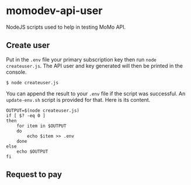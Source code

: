 # momodev-api-user
NodeJS scripts used to help in testing MoMo API.

## Create user
Put in the `.env` file your primary subscription key then run `node createuser.js`.
The API user and key generated will then be printed in the console.

```
$ node createuser.js
```

You can  append the result to your `.env` file if the script was successful.
An `update-env.sh` script is provided for that. Here is its content.

```
OUTPUT=$(node createuser.js)
if [ $? -eq 0 ]
then
    for item in $OUTPUT
    do
        echo $item >> .env
    done
else
    echo $OUTPUT
fi
```

## Request to pay
